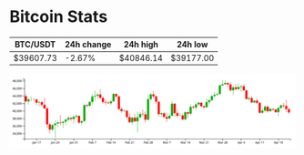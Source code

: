 # Bitcoin Stats

BTC/USDT|24h change|24h high|24h low|
|---|---|---|---|
|$39607.73|-2.67%|$40846.14|$39177.00|

<img src="./chart.svg">
